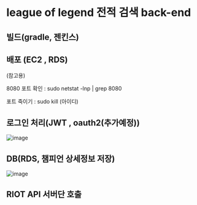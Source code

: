 # league of legend 전적 검색 back-end

## 빌드(gradle, 젠킨스)

## 배포 (EC2 , RDS)

(참고용)

8080 포트 확인 :  sudo netstat -lnp | grep 8080

포트 죽이기 : sudo kill (아이디)


## 로그인 처리(JWT , oauth2(추가예정))


![image](https://user-images.githubusercontent.com/66015002/127429984-6dd46f53-4fb2-4976-aaa4-f78dff8a65a3.png)

## DB(RDS, 챔피언 상세정보 저장)

![image](https://user-images.githubusercontent.com/66015002/127766860-db041f47-bf34-4cde-aa70-cd786e6ce75b.png)

## RIOT API 서버단 호출
